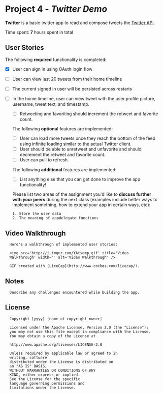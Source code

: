 # Project 4 - *Twitter Demo*

**Twitter** is a basic twitter app to read and compose tweets the
[Twitter API](https://apps.twitter.com/).

Time spent: **7** hours spent in total

## User Stories

The following **required** functionality is completed:

- [x] User can sign in using OAuth login flow
- [ ] User can view last 20 tweets from their home timeline
- [ ] The current signed in user will be persisted across restarts
- [ ] In the home timeline, user can view tweet with the user profile picture,
   username, tweet text, and timestamp.
   - [ ] Retweeting and favoriting should increment the retweet and favorite
   count.

   The following **optional** features are implemented:

   - [ ] User can load more tweets once they reach the bottom of the feed using
   infinite loading similar to the actual Twitter client.
   - [ ] User should be able to unretweet and unfavorite and should decrement
   the retweet and favorite count.
   - [ ] User can pull to refresh.

   The following **additional** features are implemented:

   - [ ] List anything else that you can get done to improve the app
   functionality!

   Please list two areas of the assignment you'd like to **discuss
   further with your peers** during the next class (examples include
         better ways to implement something, how to extend your app in certain
         ways, etc):

      1. Store the user data
      2. The meaning of appdelegate functions

## Video Walkthrough 

      Here's a walkthrough of implemented user stories:

      <img src='http://i.imgur.com/YAtsemp.gif' title='Video
      Walkthrough' width='' alt='Video Walkthrough' />

      GIF created with [LiceCap](http://www.cockos.com/licecap/).

## Notes

      Describe any challenges encountered while building the app.

## License

      Copyright [yyyy] [name of copyright owner]

      Licensed under the Apache License, Version 2.0 (the "License");
      you may not use this file except in compliance with the License.
      You may obtain a copy of the License at

      http://www.apache.org/licenses/LICENSE-2.0

      Unless required by applicable law or agreed to in
      writing, software
      distributed under the License is distributed on
      an "AS IS" BASIS,
      WITHOUT WARRANTIES OR CONDITIONS OF ANY
      KIND, either express or implied.
      See the License for the specific
      language governing permissions and
      limitations under the License.

